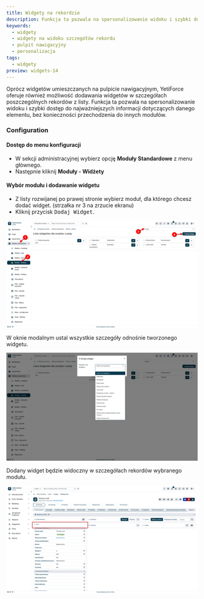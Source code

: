 ```yaml
---
title: Widgety na rekordzie
description: Funkcja ta pozwala na spersonalizowanie widoku i szybki dostęp do najważniejszych informacji dotyczących danego elementu, bez konieczności przechodzenia do innych modułów.
keywords:
  - widgety
  - widgety na widoku szczegółów rekordu
  - pulpit nawigacyjny
  - personalizacja
tags:
  - widgety
preview: widgets-14
---
```


Oprócz widgetów umieszczanych na pulpicie nawigacyjnym, YetiForce oferuje również możliwość dodawania widgetów w szczegółach poszczególnych rekordów z listy. Funkcja ta pozwala na spersonalizowanie widoku i szybki dostęp do najważniejszych informacji dotyczących danego elementu, bez konieczności przechodzenia do innych modułów.

### Configuration

#### Dostęp do menu konfiguracji

- W sekcji administracyjnej wybierz opcję **Moduły Standardowe** z menu głównego.
- Następnie kliknij **Moduły - Widżety**

#### Wybór modułu i dodawanie widgetu

- Z listy rozwijanej po prawej stronie wybierz moduł, dla którego chcesz dodać widget. (strzałka nr 3 na zrzucie ekranu)
- Kliknij przycisk <kbd>Dodaj Widget</kbd>.

![widgets-12.jpg](widgets-12.jpg)

W oknie modalnym ustal wszystkie szczegóły odnośnie tworzonego widgetu.

![widgets-13.jpg](widgets-13.jpg)

Dodany widget będzie widoczny w szczegółach rekordów wybranego modułu.

![widgets-14.jpg](widgets-14.jpg)
